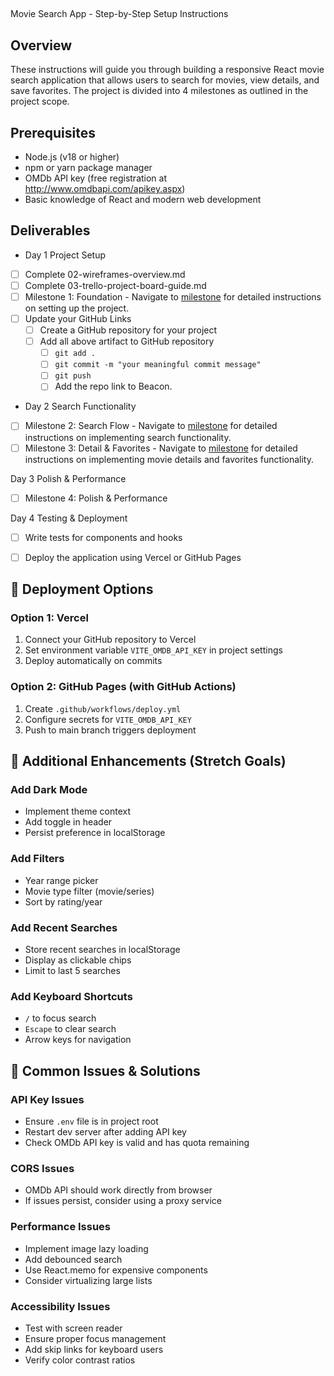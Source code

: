 ## 
Movie Search App - Step-by-Step Setup Instructions

## Overview
These instructions will guide you through building a responsive React movie search application that allows users to search for movies, view details, and save favorites. The project is divided into 4 milestones as outlined in the project scope.

## Prerequisites
- Node.js (v18 or higher)
- npm or yarn package manager
- OMDb API key (free registration at http://www.omdbapi.com/apikey.aspx)
- Basic knowledge of React and modern web development

## Deliverables
- Day 1 Project Setup

-[ ] Complete 02-wireframes-overview.md
- [ ] Complete 03-trello-project-board-guide.md
- [ ] Milestone 1: Foundation
        - Navigate to [milestone](./milestone/Milestone1/m1.md) for detailed instructions on setting up the project.
- [ ] Update your GitHub Links 
    - [ ] Create a GitHub repository for your project
    - [ ] Add all above artifact to GitHub repository 
        - [ ] `git add .`
        - [ ] `git commit -m "your meaningful commit message"`
        - [ ] `git push `
        - [ ] Add the repo link to Beacon.

- Day 2 Search Functionality
- [ ] Milestone 2: Search Flow
        - Navigate to [milestone](./milestone/Milestone2/m2.md) for detailed instructions on implementing search functionality.
- [ ] Milestone 3: Detail & Favorites
        - Navigate to [milestone](./milestone/Milestone3/m3.md) for detailed instructions on implementing movie details and favorites functionality.

Day 3 Polish & Performance
- [ ] Milestone 4: Polish & Performance

Day 4 Testing & Deployment
- [ ] Write tests for components and hooks
- [ ] Deploy the application using Vercel or GitHub Pages


## 🚀 Deployment Options

### Option 1: Vercel
1. Connect your GitHub repository to Vercel
2. Set environment variable `VITE_OMDB_API_KEY` in project settings
3. Deploy automatically on commits

### Option 2: GitHub Pages (with GitHub Actions)
1. Create `.github/workflows/deploy.yml`
2. Configure secrets for `VITE_OMDB_API_KEY`
3. Push to main branch triggers deployment

## 📝 Additional Enhancements (Stretch Goals)

### Add Dark Mode
- Implement theme context
- Add toggle in header
- Persist preference in localStorage

### Add Filters
- Year range picker
- Movie type filter (movie/series)
- Sort by rating/year

### Add Recent Searches
- Store recent searches in localStorage
- Display as clickable chips
- Limit to last 5 searches

### Add Keyboard Shortcuts
- `/` to focus search
- `Escape` to clear search
- Arrow keys for navigation

## 🐛 Common Issues & Solutions

### API Key Issues
- Ensure `.env` file is in project root
- Restart dev server after adding API key
- Check OMDb API key is valid and has quota remaining

### CORS Issues
- OMDb API should work directly from browser
- If issues persist, consider using a proxy service

### Performance Issues
- Implement image lazy loading
- Add debounced search
- Use React.memo for expensive components
- Consider virtualizing large lists

### Accessibility Issues
- Test with screen reader
- Ensure proper focus management
- Add skip links for keyboard users
- Verify color contrast ratios